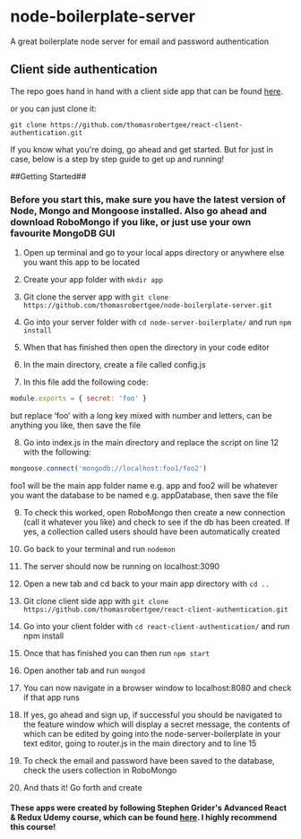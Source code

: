 # node-boilerplate-server
A great boilerplate node server for email and password authentication 

## Client side authentication

The repo goes hand in hand with a client side app that can be found [here](https://github.com/thomasrobertgee/react-client-authentication).

or you can just clone it:

`git clone https://github.com/thomasrobertgee/react-client-authentication.git`

If you know what you're doing, go ahead and get started. But for just in case, below is a step by step guide to get up and running!


##Getting Started##

### Before you start this, make sure you have the latest version of Node, Mongo and Mongoose installed. Also go ahead and download RoboMongo if you like, or just use your own favourite MongoDB GUI

1. Open up terminal and go to your local apps directory or anywhere else you want this app to be located

2. Create your app folder with `mkdir app`

3. Git clone the server app with `git clone https://github.com/thomasrobertgee/node-boilerplate-server.git`

4. Go into your server folder with `cd node-server-boilerplate/` and run `npm install`

5. When that has finished then open the directory in your code editor

6. In the main directory, create a file called config.js

7. In this file add the following code: 
```javascript
module.exports = { secret: 'foo' }
```
but replace ‘foo’ with a long key mixed with number and letters, can be anything you like, then save the file

8. Go into index.js in the main directory and replace the script on line 12 with the following: 
```javascript
mongoose.connect('mongodb://localhost:foo1/foo2')
```
foo1 will be the main app folder name e.g. app and foo2 will be whatever you want the database to be named e.g. appDatabase, then save the file

9. To check this worked, open RoboMongo then create a new connection (call it whatever you like) and check to see if the db has been created. If yes, a collection called users should have been automatically created 

10. Go back to your terminal and run `nodemon` 

11. The server should now be running on localhost:3090

12. Open a new tab and cd back to your main app directory with `cd ..`

13. Git clone client side app with `git clone https://github.com/thomasrobertgee/react-client-authentication.git`

14. Go into your client folder with `cd react-client-authentication/` and run npm install

15. Once that has finished you can then run `npm start`

16. Open another tab and run `mongod`

17. You can now navigate in a browser window to localhost:8080 and check if that app runs

18. If yes, go ahead and sign up, if successful you should be navigated to the feature window which will display a secret message, the contents of which can be edited by going into the node-server-boilerplate in your text editor, going to router.js in the main directory and to line 15

19. To check the email and password have been saved to the database, check the users collection in RoboMongo

20. And thats it! Go forth and create  


#### These apps were created by following Stephen Grider's Advanced React & Redux Udemy course, which can be found [here](https://www.udemy.com/react-redux-tutorial). I highly recommend this course!
